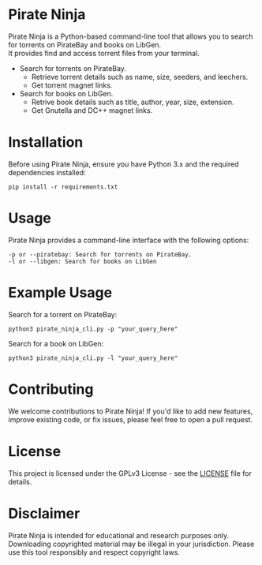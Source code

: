 # Pirate Ninja
Pirate Ninja is a Python-based command-line tool that allows you to search for torrents on PirateBay and books on LibGen.  
It provides find and access torrent files from your terminal.  

* Search for torrents on PirateBay.
    * Retrieve torrent details such as name, size, seeders, and leechers.
    * Get torrent magnet links.
* Search for books on LibGen.
    * Retrive book details such as title, author, year, size, extension.
    * Get Gnutella and DC++ magnet links.

# Installation
Before using Pirate Ninja, ensure you have Python 3.x and the required dependencies installed:

    pip install -r requirements.txt


# Usage
Pirate Ninja provides a command-line interface with the following options:

    -p or --piratebay: Search for torrents on PirateBay.
    -l or --libgen: Search for books on LibGen

# Example Usage
Search for a torrent on PirateBay:

    python3 pirate_ninja_cli.py -p "your_query_here"

Search for a book on LibGen:

    python3 pirate_ninja_cli.py -l "your_query_here"

# Contributing
We welcome contributions to Pirate Ninja! If you'd like to add new features, improve existing code, or fix issues, please feel free to open a pull request.

# License
This project is licensed under the GPLv3 License - see the [LICENSE](LICENSE) file for details.

# Disclaimer
Pirate Ninja is intended for educational and research purposes only. Downloading copyrighted material may be illegal in your jurisdiction. Please use this tool responsibly and respect copyright laws.
